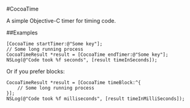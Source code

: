 #CocoaTime

A simple Objective-C timer for timing code.

##Examples

    [CocoaTime startTimer:@"Some key"];
    // Some long running process
    CocoaTimeResult *result = [CocoaTime endTimer:@"Some key"];
    NSLog(@"Code took %f seconds", [result timeInSeconds]);

Or if you prefer blocks:

    CocoaTimeResult *result = [CocoaTime timeBlock:^{
        // Some long running process
    }];
    NSLog(@"Code took %f milliseconds", [result timeInMilliSeconds]);
